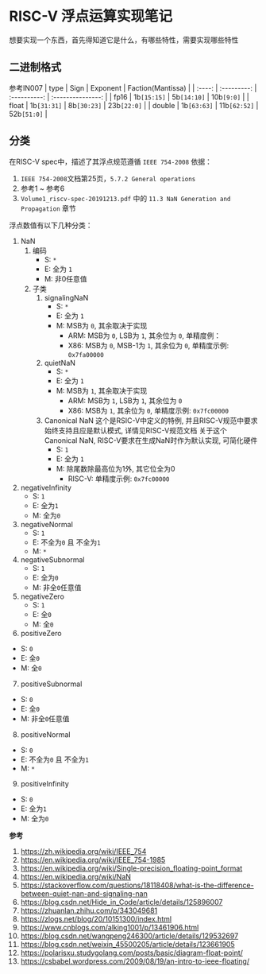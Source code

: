 # RISC-V 浮点运算实现笔记
想要实现一个东西，首先得知道它是什么，有哪些特性，需要实现哪些特性

## 二进制格式
参考IN007
|  type  |    Sign     |   Exponent   | Faction(Mantissa) |
| :----: | :---------: | :----------: | :---------------: |
|  fp16  | 1b`[15:15]` | 5b`[14:10]`  |    10b`[9:0]`     |
| float  | 1b`[31:31]` | 8b`[30:23]`  |    23b`[22:0]`    |
| double | 1b`[63:63]` | 11b`[62:52]` |    52b`[51:0]`    |

## 分类
在RISC-V spec中，描述了其浮点规范遵循 `IEEE 754-2008`
依据：
1. `IEEE 754-2008`文档第25页，`5.7.2 General operations`
2. 参考1 ~ 参考6
3. `Volume1_riscv-spec-20191213.pdf` 中的 `11.3 NaN Generation and Propagation` 章节

浮点数值有以下几种分类：

1. NaN
   1. 编码
      - S: `*`
      - E: 全为 `1`
      - M: 非0任意值
   2. 子类
      1. signalingNaN
         - S: `*`
         - E: 全为 `1`
         - M: MSB为 `0`, 其余取决于实现
           - ARM: MSB为 `0`, LSB为 `1`, 其余位为 `0`, 单精度例：
           - X86: MSB为 `0`, MSB-1为 `1`, 其余位为 `0`, 单精度示例: `0x7fa00000`
      2. quietNaN
         - S: `*`
         - E: 全为 `1`
         - M: MSB为 `1`, 其余取决于实现
           - ARM: MSB为 `1`, LSB为 `1`, 其余位为 `0`
           - X86: MSB为 `1`, 其余位为 `0`, 单精度示例: `0x7fc00000`
      3. Canonical NaN
         这个是RSIC-V中定义的特例, 并且RISC-V规范中要求始终支持且应是默认模式, 详情见RISC-V规范文档
         关于这个Canonical NaN, RISC-V要求在生成NaN时作为默认实现, 可简化硬件
         - S: `1`
         - E: 全为 `1`
         - M: 除尾数除最高位为1外, 其它位全为0 
           - RISC-V: 单精度示例: `0x7fc00000`
2. negativeInfinity
   - S: `1`
   - E: 全为`1`
   - M: 全为`0`
3. negativeNormal
   - S: `1`
   - E: 不全为`0` 且 不全为`1`
   - M: `*`
4. negativeSubnormal
   - S: `1`
   - E: 全为`0`
   - M: 非全`0`任意值
5. negativeZero
   - S: `1`
   - E: 全`0`
   - M: 全`0`
6.  positiveZero
   - S: `0`
   - E: 全`0`
   - M: 全`0`
7.  positiveSubnormal
   - S: `0`
   - E: 全`0`
   - M: 非全`0`任意值
8.  positiveNormal
   - S: `0`
   - E: 不全为`0` 且 不全为`1`
   - M: `*`
9.  positiveInfinity
   - S: `0`
   - E: 全为`1`
   - M: 全为`0`


**参考**
1. https://zh.wikipedia.org/wiki/IEEE_754
2. https://en.wikipedia.org/wiki/IEEE_754-1985
3. https://en.wikipedia.org/wiki/Single-precision_floating-point_format
4. https://en.wikipedia.org/wiki/NaN
5. https://stackoverflow.com/questions/18118408/what-is-the-difference-between-quiet-nan-and-signaling-nan
6. https://blog.csdn.net/Hide_in_Code/article/details/125896007
7. https://zhuanlan.zhihu.com/p/343049681
8. https://zlogs.net/blog/20/10151300/index.html
9. https://www.cnblogs.com/alking1001/p/13461906.html
10. https://blog.csdn.net/wangpeng246300/article/details/129532697
11. https://blog.csdn.net/weixin_45500205/article/details/123661905
12. https://polarisxu.studygolang.com/posts/basic/diagram-float-point/
13. https://csbabel.wordpress.com/2009/08/19/an-intro-to-ieee-floating/
